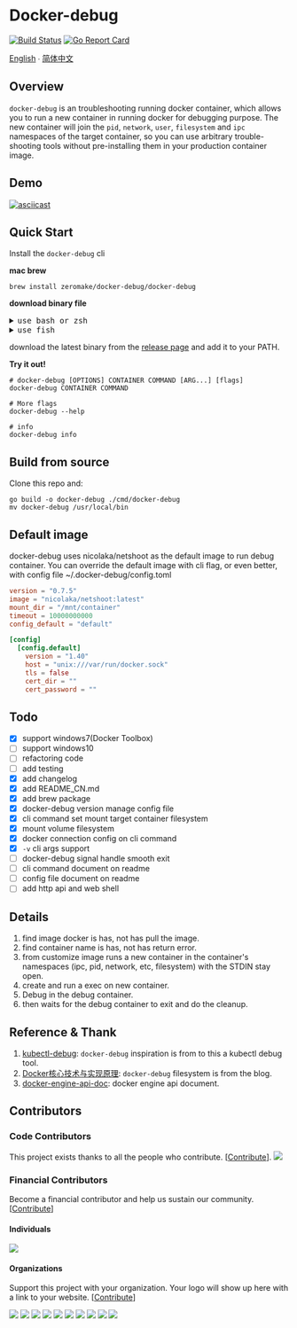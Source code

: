 # Docker-debug

[![Build Status](https://github.com/zeromake/docker-debug/actions/workflows/release.yml/badge.svg)](https://github.com/zeromake/docker-debug/actions/workflows/release.yml)
[![Go Report Card](https://goreportcard.com/badge/zeromake/docker-debug)](https://goreportcard.com/report/zeromake/docker-debug)

[English](README.md) ∙ [简体中文](README-zh-Hans.md)

## Overview

`docker-debug` is an troubleshooting running docker container,
which allows you to run a new container in running docker for debugging purpose.
The new container will join the `pid`, `network`, `user`, `filesystem` and `ipc` namespaces of the target container, 
so you can use arbitrary trouble-shooting tools without pre-installing them in your production container image.

## Demo
[![asciicast](https://asciinema.org/a/235025.svg)](https://asciinema.org/a/235025)
## Quick Start

Install the `docker-debug` cli

**mac brew**
```shell
brew install zeromake/docker-debug/docker-debug
```

**download binary file**

<details>
<summary>
<kbd>use bash or zsh</kbd>
</summary>

``` bash
# get latest tag
VERSION=`curl -w '%{url_effective}' -I -L -s -S https://github.com/zeromake/docker-debug/releases/latest -o /dev/null | awk -F/ '{print $NF}'`

# MacOS Intel
curl -Lo docker-debug https://github.com/zeromake/docker-debug/releases/download/${VERSION}/docker-debug-darwin-amd64

# MacOS M1
curl -Lo docker-debug https://github.com/zeromake/docker-debug/releases/download/${VERSION}/docker-debug-darwin-arm64

# Linux
curl -Lo docker-debug https://github.com/zeromake/docker-debug/releases/download/${VERSION}/docker-debug-linux-amd64

chmod +x ./docker-debug
sudo mv docker-debug /usr/local/bin/

# Windows
curl -Lo docker-debug.exe https://github.com/zeromake/docker-debug/releases/download/${VERSION}/docker-debug-windows-amd64.exe
```

</details>

<details>
<summary>
<kbd>use fish</kbd>
</summary>

``` fish
# get latest tag
set VERSION (curl -w '%{url_effective}' -I -L -s -S https://github.com/zeromake/docker-debug/releases/latest -o /dev/null | awk -F/ '{print $NF}')

# MacOS Intel
curl -Lo docker-debug https://github.com/zeromake/docker-debug/releases/download/$VERSION/docker-debug-darwin-amd64

# MacOS M1
curl -Lo docker-debug https://github.com/zeromake/docker-debug/releases/download/$VERSION/docker-debug-darwin-arm64

# Linux
curl -Lo docker-debug https://github.com/zeromake/docker-debug/releases/download/$VERSION/docker-debug-linux-amd64

chmod +x ./docker-debug
sudo mv docker-debug /usr/local/bin/

# Windows
curl -Lo docker-debug.exe https://github.com/zeromake/docker-debug/releases/download/$VERSION/docker-debug-windows-amd64.exe
```
</details>


download the latest binary from the [release page](https://github.com/zeromake/docker-debug/releases/lastest) and add it to your PATH.

**Try it out!**
``` shell
# docker-debug [OPTIONS] CONTAINER COMMAND [ARG...] [flags]
docker-debug CONTAINER COMMAND

# More flags
docker-debug --help

# info
docker-debug info
```

## Build from source
Clone this repo and:
``` shell
go build -o docker-debug ./cmd/docker-debug
mv docker-debug /usr/local/bin
```

## Default image
docker-debug uses nicolaka/netshoot as the default image to run debug container.
You can override the default image with cli flag, or even better, with config file ~/.docker-debug/config.toml
``` toml
version = "0.7.5"
image = "nicolaka/netshoot:latest"
mount_dir = "/mnt/container"
timeout = 10000000000
config_default = "default"

[config]
  [config.default]
    version = "1.40"
    host = "unix:///var/run/docker.sock"
    tls = false
    cert_dir = ""
    cert_password = ""
```

## Todo
- [x] support windows7(Docker Toolbox)
- [ ] support windows10
- [ ] refactoring code
- [ ] add testing
- [x] add changelog
- [x] add README_CN.md
- [x] add brew package
- [x] docker-debug version manage config file
- [x] cli command set mount target container filesystem
- [x] mount volume filesystem
- [x] docker connection config on cli command
- [x] `-v` cli args support
- [ ] docker-debug signal handle smooth exit
- [ ] cli command document on readme
- [ ] config file document on readme
- [ ] add http api and web shell

## Details
1. find image docker is has, not has pull the image.
2. find container name is has, not has return error.
3. from customize image runs a new container in the container's namespaces (ipc, pid, network, etc, filesystem) with the STDIN stay open.
4. create and run a exec on new container.
5. Debug in the debug container.
6. then waits for the debug container to exit and do the cleanup.

## Reference & Thank
1. [kubectl-debug](https://github.com/aylei/kubectl-debug): `docker-debug` inspiration is from to this a kubectl debug tool.
2. [Docker核心技术与实现原理](https://draveness.me/docker): `docker-debug` filesystem is from the blog.
3. [docker-engine-api-doc](https://docs.docker.com/engine/api/latest): docker engine api document.

## Contributors

### Code Contributors

This project exists thanks to all the people who contribute. [[Contribute](CONTRIBUTING.md)].
<a href="https://github.com/zeromake/docker-debug/graphs/contributors"><img src="https://opencollective.com/docker-debug/contributors.svg?width=890&button=false" /></a>

### Financial Contributors

Become a financial contributor and help us sustain our community. [[Contribute](https://opencollective.com/docker-debug/contribute)]

#### Individuals

<a href="https://opencollective.com/docker-debug"><img src="https://opencollective.com/docker-debug/individuals.svg?width=890"></a>

#### Organizations

Support this project with your organization. Your logo will show up here with a link to your website. [[Contribute](https://opencollective.com/docker-debug/contribute)]

<a href="https://opencollective.com/docker-debug/organization/0/website"><img src="https://opencollective.com/docker-debug/organization/0/avatar.svg"></a>
<a href="https://opencollective.com/docker-debug/organization/1/website"><img src="https://opencollective.com/docker-debug/organization/1/avatar.svg"></a>
<a href="https://opencollective.com/docker-debug/organization/2/website"><img src="https://opencollective.com/docker-debug/organization/2/avatar.svg"></a>
<a href="https://opencollective.com/docker-debug/organization/3/website"><img src="https://opencollective.com/docker-debug/organization/3/avatar.svg"></a>
<a href="https://opencollective.com/docker-debug/organization/4/website"><img src="https://opencollective.com/docker-debug/organization/4/avatar.svg"></a>
<a href="https://opencollective.com/docker-debug/organization/5/website"><img src="https://opencollective.com/docker-debug/organization/5/avatar.svg"></a>
<a href="https://opencollective.com/docker-debug/organization/6/website"><img src="https://opencollective.com/docker-debug/organization/6/avatar.svg"></a>
<a href="https://opencollective.com/docker-debug/organization/7/website"><img src="https://opencollective.com/docker-debug/organization/7/avatar.svg"></a>
<a href="https://opencollective.com/docker-debug/organization/8/website"><img src="https://opencollective.com/docker-debug/organization/8/avatar.svg"></a>
<a href="https://opencollective.com/docker-debug/organization/9/website"><img src="https://opencollective.com/docker-debug/organization/9/avatar.svg"></a>

